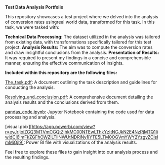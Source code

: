 **Test Data Analysis Portfolio**

This repository showcases a test project where we delved into the analysis of conversion rates usingreal world data, transformed for this task.  In this task, we were tasked with:

**Technical Data Processing:**
    The dataset utilized in the analysis was tailored from existing data, with transformations specifically tailored for this test project.
**Analysis Results:** 
    The aim was to compute the conversion rates and draw insightful conclusions from the analysis.
**Presentation of Results:** 
    It was required to present my findings in a concise and comprehensible manner, ensuring the effective communication of insights.


**Included within this repository are the following files:**

[The_task.pdf](https://github.com/IrinaMoshik/data_analyst_portfolio/blob/main/conversion/The_task.pdf): A document outlining the task description and guidelines for conducting the analysis.

[Resolving_and_conclusion.pdf](https://github.com/IrinaMoshik/data_analyst_portfolio/blob/main/conversion/Resolving_and_conclusion.pdf): A comprehensive document detailing the analysis results and the conclusions derived from them.

[pandas_code.ipynb](https://github.com/IrinaMoshik/data_analyst_portfolio/blob/main/conversion/pandas_code.ipynb): Jupyter Notebook containing the code used for data processing and analysis.

[visual.pbix][https://app.powerbi.com/view?r=eyJrIjoiZGQ3MTVmOGQtZjhkMC00NTEwLThkYzItNGJkN2E4NzRjMTQ1IiwidCI6ImFkZGFhOWZlLTliNWUtNDRiNy1iYTE5LTM0OGVmYWY2YzgyZCIsImMiOjl9]: Power BI file with visualizations of the analysis results.



Feel free to explore these files to gain insight into our analysis process and the resulting findings. 